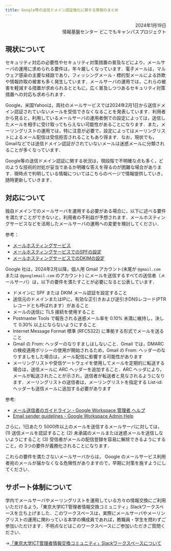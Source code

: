 ```yaml
---
title: Google等の送信ドメイン認証強化に関する情報のまとめ
---
```


<div style="text-align: right;">
    <div>2024年1月19日</div>
    <div>情報基盤センター どこでもキャンパスプロジェクト</div>
</div>

## 現状について

セキュリティ対応の必要性やセキュリティ対策措置の普及などにより，メールサーバの運用に求められる要件は，年々厳しくなっています．電子メールは，マルウェア感染の主要な経路であり，フィッシングメール・標的型メールによる詐欺や情報詐取の被害も多く発生しています．メールサーバの運用では，これらの被害を軽減する措置が求められるとともに，広く普及しつつあるセキュリティ対策措置への対応も求められます．

Google，米国Yahooは，両社のメールサービスでは2024年2月1日から送信ドメイン認証されていないメールを受信できなくなることを発表しています．利用者から見ると，利用しているメールサーバの運用者側での設定によっては，送信したメールを相手に受け取ってもらえない可能性があることになります．また，メーリングリストの運用では，特に注意が必要で，設定によってはメーリングリストによるメール配信は受信拒否されることもあり得ます．なお，現状でも，Gmailなどでは送信ドメイン認証がされていないメールは迷惑メールに分類されることが多くなっています．

Google等の送信ドメイン認証に関する状況は，現段階で不明確な点も多く，どのような技術的対処が妥当であるか明確な答えを得るのが困難な場合があります．現時点で判明している情報についてはこちらのページで情報提供していき，随時更新していきます．

## 対応について

独自ドメインでのメールサーバを運用する必要がある場合に，以下に述べる要件を満たすことができないと，利用者の不利益が予想されます．メールホスティングサービスなどを活用したメールサーバの運用への変更を検討してください．

参考： 

- [メールホスティングサービス](https://mh.ecc.u-tokyo.ac.jp/)
- [メールホスティングサービスでのSPFの設定](https://mh.ecc.u-tokyo.ac.jp/20200312/2891/)
- [メールホスティングサービスでのDKIMの設定](https://mh.ecc.u-tokyo.ac.jp/20240109/3502/)

Google 社は，2024年2月以降，個人用 Gmail アカウント(末尾が `@gmail.com` または `@googlemail.com` のアカウント) にメールを送信するすべての送信者（メールサーバ）は，以下の要件を満たすことが必要になると公表しています．

- ドメインに SPF または DKIM メール認証を設定すること
- 送信元のドメインまたはIPに，有効な正引きおよび逆引きDNSレコード(PTRレコードとも呼ばれます）があること
- メールの送信に TLS 接続を使用すること
- Postmaster Tools で報告される迷惑メール率を 0.10% 未満に維持し，決して 0.30% 以上にならないようにすること
- Internet Message Format 標準 (RFC5322) に準拠する形式でメールを送ること
- Gmail の From: ヘッダーのなりすましはしないこと．Gmail では，DMARC の検疫適用ポリシーの使用が開始されるため，Gmail の From: ヘッダーのなりすましをした場合は，メール配信に影響する可能性があります
- メーリングリストや受信ゲートウェイを使用してメールを定期的に転送する場合は，送信メールに ARC ヘッダーを追加すること．ARC ヘッダにより，メールが転送されたことが示され，送信者が転送者と見なされるようになります．メーリングリストの送信者は，メーリングリストを指定する List-id: ヘッダーも送信メールに追加する必要があります

参考:

- [メール送信者のガイドライン - Google Workspace 管理者 ヘルプ](https://support.google.com/mail/answer/81126?hl=ja)
- [Email sender guidelines - Google Workspace Admin Help](https://support.google.com/mail/answer/81126?hl=en)

さらに，1日あたり 5000件以上のメールを送信するメールサーバに対しては，(1) 送信メールを認証すること (2) 未承諾のメールまたは迷惑メールを送信しないようにすること (3) 受信者がメールの配信登録を容易に解除できるようにすること，の 3つの要件が義務化されることになります．

これらの要件を満たさないメールサーバからは， Google のメールサービス利用者宛のメールが届かなくなる危険性がありますので，早期に対策を施すようにしてください．

## サポート体制について

学内でメールサーバやメーリングリストを運用している方々の情報交換にご利用いただけるよう，「東京大学ICT管理者情報交換コミュニティ」Slackワークスペースを立ち上げました．このワークスペースは，実際にメールサーバやメーリングリストの運用に関わっている本学の構成員であれば，教職員・学生を問わずご参加いただけます．不明点などはこのワークスペースにご参加いただきご質問ください．

→[「東京大学ICT管理者情報交換コミュニティ」Slackワークスペースについて](/ict-admin/)
